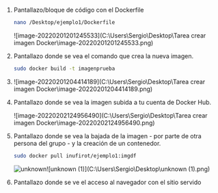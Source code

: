 1. Pantallazo/bloque de código con el Dockerfile

   ```bash
   nano /Desktop/ejemplo1/Dockerfile
   ```

   ![image-20220201201245533](C:\Users\Sergio\Desktop\Tarea crear imagen Docker\image-20220201201245533.png)

2. Pantallazo donde se vea el comando que crea la nueva imagen.

   ```bash
   sudo docker build -t imagenprueba
   ```

   

3. ![image-20220201204414189](C:\Users\Sergio\Desktop\Tarea crear imagen Docker\image-20220201204414189.png)

4. Pantallazo donde se vea la imagen subida a tu cuenta de Docker Hub.

   ![image-20220202124956490](C:\Users\Sergio\Desktop\Tarea crear imagen Docker\image-20220202124956490.png)

5. Pantallazo donde se vea la bajada de la imagen - por parte de otra persona del grupo - y la creación de un contenedor.

   ```bash
   sudo docker pull inufirot/ejemplo1:imgdf
   ```

   ![unknown](C:\Users\Sergio\Desktop\unknown.png)![unknown (1)](C:\Users\Sergio\Desktop\unknown (1).png)

6. Pantallazo donde se ve el acceso al navegador con el sitio servido

